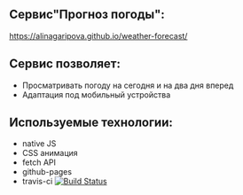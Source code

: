## Сервис"Прогноз погоды":
<https://alinagaripova.github.io/weather-forecast/>

## Сервис позволяет:
- Просматривать погоду на сегодня и на два дня вперед
- Адаптация под мобильный устройства
## Используемые технологии:
- native JS
- CSS анимация
- fetch API
- github-pages
- travis-ci    [![Build Status](https://travis-ci.org/alinagaripova/weather-forecast.svg?branch=master)](https://travis-ci.org/alinagaripova/weather-forecast)


